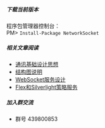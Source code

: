 ##### 下载当前版本
程序包管理器控制台：
<br>PM> `Install-Package NetworkSocket`

##### 相关文章阅读
* [通讯基础设计思想](http://www.cnblogs.com/kewei/p/4465632.html)
* [结构图说明](http://www.cnblogs.com/kewei/p/4998669.html)
* [WebSocket服务设计](http://www.cnblogs.com/kewei/p/4458022.html)
* [Flex和Silverlight策略服务](https://github.com/xljiulang/NetworkSocket/wiki/Flex%E5%92%8CSilverlight%E7%AD%96%E7%95%A5%E6%9C%8D%E5%8A%A1)

##### 加入群交流
* 群号 439800853
